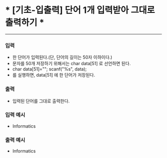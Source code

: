 # * [기초-입출력] 단어 1개 입력받아 그대로 출력하기 * #

- - - 
### 입력

- 한 단어가 입력된다.(단, 단어의 길이는 50자 이하이다.)
- 문자를 50개 저장하기 위해서는 char data[51] 로 선언하면 된다.
- char data[51]="";
  scanf("%s", data);
- 를 실행하면, data[51] 에 한 단어가 저장된다.

### 출력

- 입력된 단어를 그대로 출력한다.


### 입력 예시

- Informatics

### 출력 예시

- Informatics






